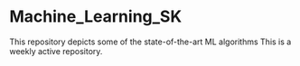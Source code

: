 # Machine_Learning_SK
This repository depicts some of the state-of-the-art ML algorithms 
This is a weekly active repository.
